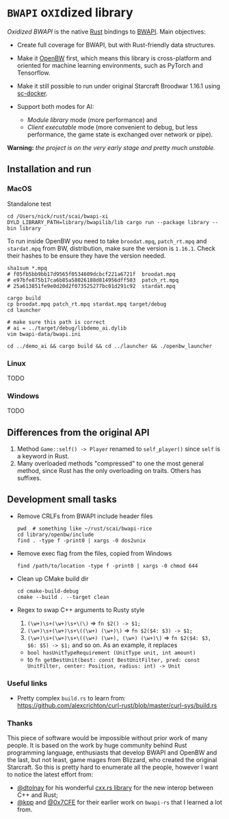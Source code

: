 # `BWAPI` o`XI`dized library
 
_Oxidized BWAPI_ is the native [Rust](https://github.com/rust-lang/rust) bindings 
to [BWAPI](https://github.com/bwapi/bwapi). Main objectives:

- Create full coverage for BWAPI, but with Rust-friendly data structures. 

- Make it [OpenBW](https://github.com/OpenBW/openbw) first, which means this library
  is cross-platform and oriented for machine learning environments,
  such as PyTorch and Tensorflow.
  
- Make it still possible to run under original Starcraft Broodwar 1.16.1 
  using [sc-docker](https://github.com/basil-ladder/sc-docker).
  
- Support both modes for AI: 
  - _Module library_ mode (more performance) and
  - _Client executable_ mode (more convenient to debug, but less performance, the
  game state is exchanged over network or pipe).

__Warning:__ _the project is on the very early stage and pretty much unstable._

## Installation and run

### MacOS

Standalone test
```shell
cd /Users/nick/rust/scai/bwapi-xi
DYLD_LIBRARY_PATH=library/bwapilib/lib cargo run --package library --bin library
```

To run inside OpenBW you need to take `broodat.mpq`, `patch_rt.mpq` and `stardat.mpq` from BW,
distribution, make sure the version is `1.16.1`. Check their hashes to be ensure they have the
version needed.

```shell
sha1sum *.mpq
# f05fb5bb9bb17d9565f0534609dcbcf221a6721f  broodat.mpq
# e97bfe875b17ca6b85a58026188d814956dff503  patch_rt.mpq
# 25a613851fe9e0d20d2f073525277bc01d291c92  stardat.mpq

cargo build
cp broodat.mpq patch_rt.mpq stardat.mpq target/debug
cd launcher

# make sure this path is correct
# ai = ../target/debug/libdemo_ai.dylib
vim bwapi-data/bwapi.ini

cd ../demo_ai && cargo build && cd ../launcher && ./openbw_launcher
```

### Linux
TODO

### Windows
TODO

## Differences from the original API

1. Method `Game::self() -> Player` renamed to `self_player()` since `self` is a keyword in Rust.
2. Many overloaded methods "compressed" to one the most general method, since Rust 
   has the only overloading on traits. Others has suffixes.


## Development small tasks

- Remove CRLFs from BWAPI include header files
  ```shell
  pwd  # something like ~/rust/scai/bwapi-rice
  cd library/openbw/include
  find . -type f -print0 | xargs -0 dos2unix
  ```

- Remove exec flag from the files, copied from Windows
  ```shell
  find /path/to/location -type f -print0 | xargs -0 chmod 644
  ```

- Clean up CMake build dir
  ```shell
  cd cmake-build-debug
  cmake --build . --target clean
  ```

- Regex to swap C++ arguments to Rusty style
  1. `(\w+)\s+(\w+)\s+\(\)` => `fn $2() -> $1;`
  2. `(\w+)\s+(\w+)\s+\((\w+) (\w+)\)` => `fn $2($4: $3) -> $1;` 
  3. `(\w+)\s+(\w+)\s+\((\w+) (\w+), (\w+) (\w+)\)` => `fn $2($4: $3, $6: $5) -> $1;` 
  and so on. As an example, it replaces
  - `bool hasUnitTypeRequirement (UnitType unit, int amount)`
  - to `fn getBestUnit(best: const BestUnitFilter, pred: const UnitFilter, center: Position, radius: int) -> Unit`
  

### Useful links

- Pretty complex `build.rs` to learn from: https://github.com/alexcrichton/curl-rust/blob/master/curl-sys/build.rs

### Thanks

This piece of software would be impossible without prior work of many people. It is based
on the work by huge community behind Rust programming language, enthusiasts that develop BWAPI 
and OpenBW and the last, but not least, game mages from Blizzard, who created the original Starcraft.
So this is pretty hard to enumerate all the people, however I want to notice the latest effort from:

- [@dtolnay](https://github.com/dtolnay) for his wonderful [cxx.rs library](https://github.com/dtolnay/cxx) for the new interop between C++ and Rust;
- [@kpp](https://github.com/kpp) and [@0x7CFE](https://github.com/0x7CFE) for their earlier work on `bwapi-rs` that I learned a lot from.